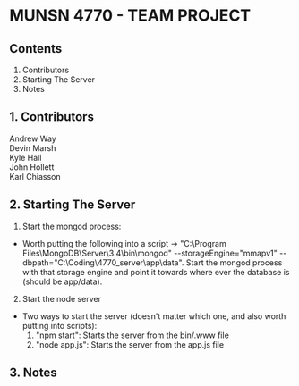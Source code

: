 # MUNSN 4770 - TEAM PROJECT

## Contents

1. Contributors
2. Starting The Server
3. Notes


## 1. Contributors

Andrew Way  
Devin Marsh  
Kyle Hall  
John Hollett  
Karl Chiasson  


## 2. Starting The Server

1. Start the mongod process:
  - Worth putting the following into a script -> "C:\Program Files\MongoDB\Server\3.4\bin\mongod" --storageEngine="mmapv1" --dbpath="C:\Coding\4770_server\app\data". Start the mongod process with that storage engine and point it towards where ever the database is (should be app/data).
  
2. Start the node server
  - Two ways to start the server (doesn't matter which one, and also worth putting into scripts):
    1. "npm start": Starts the server from the bin/.www file
    2. "node app.js": Starts the server from the app.js file

## 3. Notes
